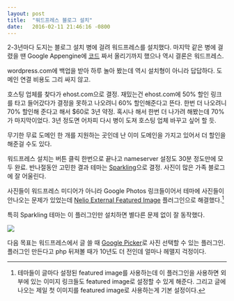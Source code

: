 ```yaml
---
layout: post
title:  "워드프레스 블로그 설치"
date:   2016-02-11 21:46:16 -0800
---
```


2-3년마다 도지는 블로그 설치 병에 걸려 워드프레스를 설치했다. 마지막 같은 병에 걸렸을 땐 Google Appengine에 [코드](https://github.com/iwongu/blogae) 짜서 올리기까지 했으나 역시 결론은 워드프레스.

wordpress.com에 백업을 받아 하루 놀아 봤는데 역시 설치형이 아니라 답답하다. 도메인 연결 비용도 그리 싸지 않고.

호스팅 업체를 찾다가 ehost.com으로 결정. 재밌는건 ehost.com에 50% 할인 링크를 타고 들어갔다가 결정을 못하고 나오려니 60% 할인해준다고 뜬다. 한번 더 나오려니 70% 할인해 준다고 해서 $60로 3년 약정. 혹시나 해서 한번 더 나가려 해봤는데 70%가 마지막이었다. 3년 정도면 어차피 다시 병이 도져 호스팅 업체 바꾸고 싶어 할 듯.

무기한 무료 도메인 한 개를 지원하는 곳인데 난 이미 도메인을 가지고 있어서 더 할인을 해준걸 수도 있다.

워드프레스 설치는 버튼 클릭 한번으로 끝나고 nameserver 설정도 30분 정도만에 모두 완료. 반나절동안 고민한 결과 테마는 [Sparkling](https://colorlib.com/wp/themes/sparkling/)으로 결정. 사진이 많은 가족 블로그에 잘 어울린다.

사진들이 워드프레스 미디어가 아니라 Google Photos 링크들이어서 테마에 사진들이 안나오는 문제가 있었는데 [Nelio External Featured Image](https://wordpress.org/plugins/external-featured-image/) 플러그인으로 해결했다.[^1]

특히 Sparkling 테마는 이 플러그인만 설치하면 별다른 문제 없이 잘 동작했다.

![](https://lh3.googleusercontent.com/-zy1DtPYV-G8/Vr2Iym7a5oI/AAAAAAAGK7E/Yvmzmk8bmpg/s2048/screenshot.png)

다음 목표는 워드프레스에서 글 쓸 때 [Google Picker](https://developers.google.com/picker/)로 사진 선택할 수 있는 플러그인. 플러그인 만든다고 php 뒤져볼 때가 10년도 더 전인데 얼마나 헤맬지 걱정이다.

[^1]: 테마들이 글마다 설정된 featured image를 사용하는데 이 플러그인을 사용하면 외부에 있는 이미지 링크들도 featured image로 설정할 수 있게 해준다. 그리고 글에 나오는 제일 첫 이미지를 featured image로 사용하는게 기본 설정이다.
